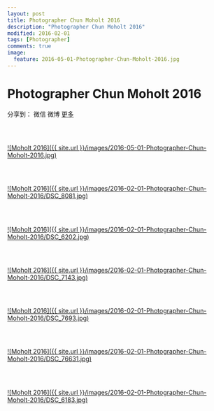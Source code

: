 ```yaml
---
layout: post
title: Photographer Chun Moholt 2016
description: "Photographer Chun Moholt 2016"
modified: 2016-02-01
tags: [Photographer]
comments: true
image:
  feature: 2016-05-01-Photographer-Chun-Moholt-2016.jpg
---
```


# Photographer Chun Moholt 2016

<div id="ckepop">
<span class="jiathis_txt">分享到：</span>
<a class="jiathis_button_weixin">微信</a>
<a class="jiathis_button_tsina">微博</a>
<a href="http://www.jiathis.com/share?uid=2074997"  class="jiathis jiathis_txt jiathis_separator jtico jtico_jiathis" target="_blank">更多</a></div>
<script type="text/javascript" src="http://v3.jiathis.com/code/jia.js?uid=2074997" charset="utf-8"></script>
<script>
    var jiathis_config={
        data_track_clickback:true,
        summary:"Moholt 2016",
        shortUrl:false,
        hideMore:false
    }
</script>


### &nbsp;

<a href="/images/2016-02-01-Photographer-Chun-Moholt-2016/DSC_5275.jpg">![Moholt 2016]({{ site.url }}/images/2016-05-01-Photographer-Chun-Moholt-2016.jpg)</a>

### &nbsp;

<a href="/images/2016-02-01-Photographer-Chun-Moholt-2016/DSC_8081.jpg">![Moholt 2016]({{ site.url }}/images/2016-02-01-Photographer-Chun-Moholt-2016/DSC_8081.jpg)</a>

### &nbsp;

<a href="/images/2016-02-01-Photographer-Chun-Moholt-2016/DSC_6202.jpg">![Moholt 2016]({{ site.url }}/images/2016-02-01-Photographer-Chun-Moholt-2016/DSC_6202.jpg)</a>

### &nbsp;

<a href="/images/2016-02-01-Photographer-Chun-Moholt-2016/DSC_71431.jpg">![Moholt 2016]({{ site.url }}/images/2016-02-01-Photographer-Chun-Moholt-2016/DSC_7143.jpg)</a>

### &nbsp;

<a href="/images/2016-02-01-Photographer-Chun-Moholt-2016/DSC_7693.jpg">![Moholt 2016]({{ site.url }}/images/2016-02-01-Photographer-Chun-Moholt-2016/DSC_7693.jpg)</a>

### &nbsp;

<a href="/images/2016-02-01-Photographer-Chun-Moholt-2016/DSC_76631.jpg">![Moholt 2016]({{ site.url }}/images/2016-02-01-Photographer-Chun-Moholt-2016/DSC_76631.jpg)</a>

### &nbsp;

<a href="/images/2016-02-01-Photographer-Chun-Moholt-2016/DSC_6183.jpg">![Moholt 2016]({{ site.url }}/images/2016-02-01-Photographer-Chun-Moholt-2016/DSC_6183.jpg)</a>
